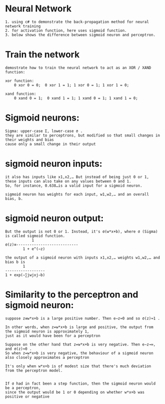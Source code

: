 # Neural Network

	1. using c# to demonstrate the back-propagation method for neural network training
	2. for activation function, here uses sigmoid function. 
	3. below shows the difference between sigmoid neuron and perceptron.

# Train the network

	demostrate how to train the neural network to act as an XOR / XAND function:

	xor function:
  		0 xor 0 = 0;  0 xor 1 = 1; 1 xor 0 = 1; 1 xor 1 = 0;

	xand function: 
 		0 xand 0 = 1;  0 xand 1 = 1; 1 xand 0 = 1; 1 xand 1 = 0;


# Sigmoid neurons:

	Sigma: upper-case Σ, lower-case σ .
	they are similar to perceptrons, but modified so that small changes in their weights and bias 
	cause only a small change in their output
	
# sigmoid neuron inputs:

	it also has inputs like x1,x2,… But instead of being just 0 or 1, 
	these inputs can also take on any values between 0 and 1. 
	So, for instance, 0.638…is a valid input for a sigmoid neuron.	
	 
	sigmoid neuron has weights for each input, w1,w2,… and an overall bias, b.
	 
# sigmoid neuron output:

	But the output is not 0 or 1. Instead, it's σ(w*x+b), where σ (Sigma) is called	sigmoid function. 
				1
	σ(z)≡----------------------------
			1 + e^(−z)
	
	the output of a sigmoid neuron with inputs x1,x2,… weights w1,w2,… and bias b is
			1
	------------------
	1 + exp⁡(−∑jwjxj−b)

# Similarity to the perceptron and sigmoid neuron:

	suppose z≡w*x+b is a large positive number. Then e−z≈0 and so σ(z)≈1 .
	
	In other words, when z=w*x+b is large and positive, the output from the sigmoid neuron is approximately 1, 
	just as it would have been for a perceptron
	
	Suppose on the other hand that z=w*x+b is very negative. Then e−z→∞, and σ(z)≈0 . 
	So when z=w*x+b is very negative, the behaviour of a sigmoid neuron also closely approximates a perceptron
	
	It's only when w*x+b is of modest size that there's much deviation from the perceptron model.
	
	
	If σ had in fact been a step function, then the sigmoid neuron would be a perceptron, 
	since the output would be 1 or 0 depending on whether w*x+b was positive or negative	
	
